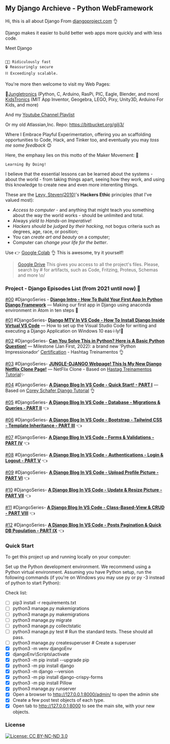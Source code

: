 ## My Django Archieve - Python WebFramework

Hi, this is all about Django From [djangoproject.com](https://www.djangoproject.com/) 👌

Django makes it easier to build better web apps more quickly and with less code.

Meet Django
```

🐱‍🏍 Ridiculously fast
🔒 Reassuringly secure
⛓ Exceedingly scalable.

```
You're more then welcome to visit my Web Pages: 

 🧐[Jungletronics](https://medium.com/jungletronics) (Python, C, Arduino, RasPi, PIC, Eagle, Blender,  and more) 
 [KidsTronics](https://medium.com/kidstronics) (MIT App Inventor, Geogebra, LEGO, Pixy, Unity3D, Arduino For Kids, and more)
 
And my [Youtube Channel Playlist](https://www.youtube.com/playlist?list=PLK3PeNcUzb8TwZuXZJgREj5nDbQxRLW_a)

Or my old Atlassian,Inc. Repo: https://bitbucket.org/gilj3/
 
Where I Embrace Playful Experimentation, offering you an scaffolding opportunities to Code, Hack, 
and Tinker too, and eventually you may *toss me some feedback* :blush:

Here, the emphasy lies on this motto of the Maker Movement: :art:
```
Learning By Doing!
``` 

I believe that the essential lessons can be learned about the systems - about the world - 
from taking things apart, seeing how they work, and using this knowledge to create new and even more interenting things.

These are the [Levy, Steven(2010)](https://www.amazon.com/Hackers-Computer-Revolution-Steven-Levy/dp/1449388396)'s **Hackers Ethic** principles (that I've valued most):
* *Access to computer* - and anything that might teach you something about the way the world works - should be unlimited and total.
* Always *yield to Hands-on Imperative*!
* *Hackers should be judged by their hacking*, not bogus criteria such as degrees, age, race, or position;
* You can *create art and beauty* on a computer;
* Computer can *change your life for the better*.

Use 👉 [Google Colab](https://colab.research.google.com/notebooks/welcome.ipynb?hl=en_US) 👌 This is awesome, try it yourself!

>[Google Drive](https://drive.google.com/open?id=0B8iMbc-iQqlULW1HZXFiNnBEZUE) This gives you access to all the project's files. Please, search by # for artifacts, such as Code, Fritzing, Proteus, Schemas and more \o/


### Project - Django Episodes List (from 2021 until now) :ant:

[#00](DJG_00/) #DjangoSeries - [**Django Intro - How To Build Your First App In Python Django Framework**](https://medium.com/jungletronics/django-intro-466127cf0093) — Making our first app in Django using anaconda environment in Atom in ten steps 👏

[#01](DJG_01/) #DjangoSeries- [**Django MTV In VS Code - How To Install Django Inside Virtual VS Code**](https://medium.com/jungletronics/django-mtv-in-vs-code-a5953b09a4fd) — How to set up the Visual Studio Code for writing and executing a Django  Application on Windows 10 eas·i·ly!🤔 

[#02](DJG_02/) #DjangoSeries- [**Can You Solve This in Python? Here is A Basic Python Question!**](https://medium.com/jungletronics/can-you-solve-this-in-python-9af754c3087f) — Milestone (Jan First, 2022): a brand new 'Python Impressionador' [Certification](https://hashtag.eadplataforma.com/certificado/4252) - Hashtag Treinamentos 👌

[#03](DJG_03/) #DjangoSeries- [**JUNGLE-DJANGO Webpage! This Is My New Django Netflix Clone Page!**]() — NetFlix Clone - Based on [Hastag Treinamentos Tutorial](https://www.hashtagtreinamentos.com/)✨

[#04](DJG_04/) #DjangoSeries- [**A Django Blog In VS Code - Quick Start! - PART I**](https://medium.com/jungletronics/a-django-blog-in-vs-code-fb23335d9196) — Based on [Corey Schafer Django Tutorial](https://www.youtube.com/playlist?list=PL-osiE80TeTtoQCKZ03TU5fNfx2UY6U4p) 👌

[#05](DJG_05/) #DjangoSeries- [**A Django Blog In VS Code - Database - Migrations & Queries - PART II**](https://medium.com/jungletronics/a-django-blog-in-vs-code-a36fa085ea11) 👈

[#06](DJG_06/) #DjangoSeries- [**A Django Blog In VS Code - Bootstrap - Tailwind CSS - Template Inheritance - PART III**](https://medium.com/jungletronics/a-django-blog-in-vs-code-c090eef59849)  👈

[#07](DJG_07/) #DjangoSeries- [**A Django Blog In VS Code - Forms & Validations - PART IV**](https://medium.com/jungletronics/a-django-blog-in-vs-code-46b6e9915b9a) 👈

[#08](DJG_08/) #DjangoSeries- [**A Django Blog In VS Code - Authentications - Login & Logout - PART V**](https://medium.com/jungletronics/a-django-blog-in-vs-code-368b22a981ea) 👈

[#09](DJG_09/) #DjangoSeries- [**A Django Blog In VS Code - Upload Profile Picture - PART VI**](https://medium.com/jungletronics/a-django-blog-in-vs-code-6dee94cec9c0) 👈

[#10](DJG_10/) #DjangoSeries- [**A Django Blog In VS Code - Update & Resize Picture - PART VII**](https://medium.com/jungletronics/a-django-blog-in-vs-code-8449d3e1754d) 👈 

[#11](DJG_11/) #DjangoSeries- [**A Django Blog In VS Code - Class-Based-View & CRUD - PART VIII**](https://medium.com/jungletronics/a-django-blog-in-vs-code-3b6fc8eb19aa) 👈

[#12](DJG_12/) #DjangoSeries- [**A Django Blog In VS Code - Posts Pagination & Quick DB Population - PART IX**](https://medium.com/jungletronics/a-django-blog-in-vs-code-posts-pagination-quick-db-population-2c561310cf3c) 👈



###	Quick Start
To get this project up and running locally on your computer:

Set up the Python development environment. We recommend using a Python virtual environment.
Assuming you have Python setup, run the following commands (if you're on Windows you may use py or py -3 instead of python to start Python):

Check list:
- [ ] pip3 install -r requirements.txt
- [ ] python3 manage.py makemigrations
- [ ] python3 manage.py makemigrations
- [ ] python3 manage.py migrate
- [ ] python3 manage.py collectstatic
- [ ] python3 manage.py test # Run the standard tests. These should all pass.
- [ ] python3 manage.py createsuperuser # Create a superuser
- [x] python3 -m venv djangoEnv  
- [x] djangoEnv\Scripts\activate 
- [x] python3 -m pip install --upgrade pip
- [x] python3 -m pip install django 
- [x] python3 -m django --version  
- [x] python3 -m pip install django-crispy-forms 
- [x] python3 -m pip install Pillow
- [x] python3 manage.py runserver
- [x] Open a browser to http://127.0.0.1:8000/admin/ to open the admin site
- [x] Create a few post test objects of each type.
- [x] Open tab to http://127.0.0.1:8000 to see the main site, with your new objects.

### License

[![License: CC BY-NC-ND 3.0](https://img.shields.io/badge/License-CC%20BY--NC--ND%203.0-lightgrey.svg)](https://creativecommons.org/licenses/by-nc-nd/3.0/)
 
 
